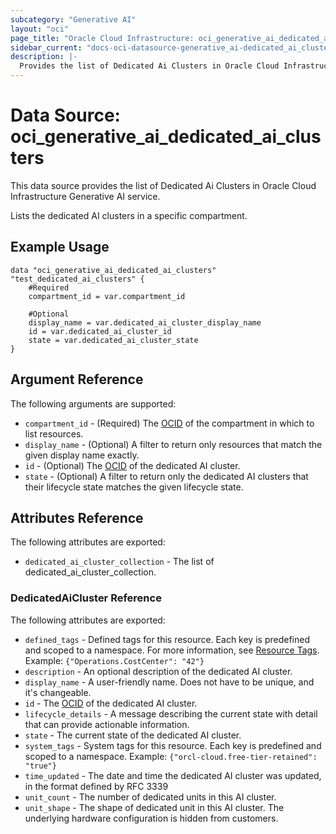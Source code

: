 ```yaml
---
subcategory: "Generative AI"
layout: "oci"
page_title: "Oracle Cloud Infrastructure: oci_generative_ai_dedicated_ai_clusters"
sidebar_current: "docs-oci-datasource-generative_ai-dedicated_ai_clusters"
description: |-
  Provides the list of Dedicated Ai Clusters in Oracle Cloud Infrastructure Generative AI service
---
```


# Data Source: oci_generative_ai_dedicated_ai_clusters
This data source provides the list of Dedicated Ai Clusters in Oracle Cloud Infrastructure Generative AI service.

Lists the dedicated AI clusters in a specific compartment.

## Example Usage

```hcl
data "oci_generative_ai_dedicated_ai_clusters" "test_dedicated_ai_clusters" {
	#Required
	compartment_id = var.compartment_id

	#Optional
	display_name = var.dedicated_ai_cluster_display_name
	id = var.dedicated_ai_cluster_id
	state = var.dedicated_ai_cluster_state
}
```

## Argument Reference

The following arguments are supported:

* `compartment_id` - (Required) The [OCID](https://docs.cloud.oracle.com/iaas/Content/General/Concepts/identifiers.htm) of the compartment in which to list resources.
* `display_name` - (Optional) A filter to return only resources that match the given display name exactly.
* `id` - (Optional) The [OCID](https://docs.cloud.oracle.com/iaas/Content/General/Concepts/identifiers.htm) of the dedicated AI cluster.
* `state` - (Optional) A filter to return only the dedicated AI clusters that their lifecycle state matches the given lifecycle state.


## Attributes Reference

The following attributes are exported:

* `dedicated_ai_cluster_collection` - The list of dedicated_ai_cluster_collection.

### DedicatedAiCluster Reference

The following attributes are exported:

* `defined_tags` - Defined tags for this resource. Each key is predefined and scoped to a namespace. For more information, see [Resource Tags](https://docs.cloud.oracle.com/iaas/Content/General/Concepts/resourcetags.htm).  Example: `{"Operations.CostCenter": "42"}` 
* `description` - An optional description of the dedicated AI cluster.
* `display_name` - A user-friendly name. Does not have to be unique, and it's changeable.
* `id` - The [OCID](https://docs.cloud.oracle.com/iaas/Content/General/Concepts/identifiers.htm) of the dedicated AI cluster.
* `lifecycle_details` - A message describing the current state with detail that can provide actionable information.
* `state` - The current state of the dedicated AI cluster.
* `system_tags` - System tags for this resource. Each key is predefined and scoped to a namespace.  Example: `{"orcl-cloud.free-tier-retained": "true"}` 
* `time_updated` - The date and time the dedicated AI cluster was updated, in the format defined by RFC 3339
* `unit_count` - The number of dedicated units in this AI cluster.
* `unit_shape` - The shape of dedicated unit in this AI cluster. The underlying hardware configuration is hidden from customers.

